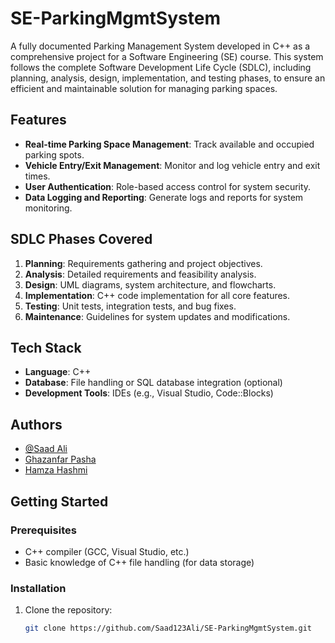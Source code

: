 # SE-ParkingMgmtSystem

A fully documented Parking Management System developed in C++ as a comprehensive project for a Software Engineering (SE) course. This system follows the complete Software Development Life Cycle (SDLC), including planning, analysis, design, implementation, and testing phases, to ensure an efficient and maintainable solution for managing parking spaces.

## Features

- **Real-time Parking Space Management**: Track available and occupied parking spots.
- **Vehicle Entry/Exit Management**: Monitor and log vehicle entry and exit times.
- **User Authentication**: Role-based access control for system security.
- **Data Logging and Reporting**: Generate logs and reports for system monitoring.

## SDLC Phases Covered

1. **Planning**: Requirements gathering and project objectives.
2. **Analysis**: Detailed requirements and feasibility analysis.
3. **Design**: UML diagrams, system architecture, and flowcharts.
4. **Implementation**: C++ code implementation for all core features.
5. **Testing**: Unit tests, integration tests, and bug fixes.
6. **Maintenance**: Guidelines for system updates and modifications.

## Tech Stack

- **Language**: C++
- **Database**: File handling or SQL database integration (optional)
- **Development Tools**: IDEs (e.g., Visual Studio, Code::Blocks)

## Authors

- [@Saad Ali](https://github.com/Saad123ali)
- [Ghazanfar Pasha](https://github.com/pasha6063)
- [Hamza Hashmi](https://github.com/fax9)


## Getting Started

### Prerequisites

- C++ compiler (GCC, Visual Studio, etc.)
- Basic knowledge of C++ file handling (for data storage)

### Installation

1. Clone the repository:
   ```bash
   git clone https://github.com/Saad123Ali/SE-ParkingMgmtSystem.git
